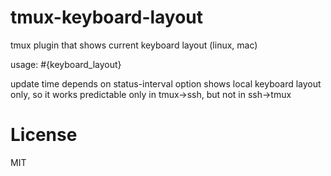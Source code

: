 # tmux-keyboard-layout
tmux plugin that shows current keyboard layout (linux, mac)

usage: #{keyboard_layout}

update time depends on status-interval option
shows local keyboard layout only, so it works predictable only in tmux->ssh, but not in ssh->tmux

# License

MIT
